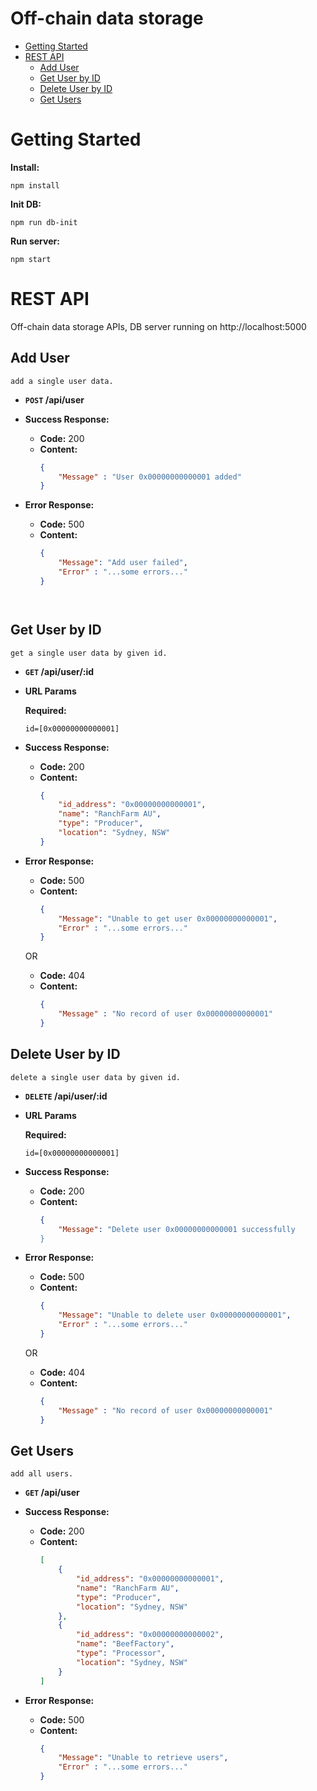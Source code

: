 # Off-chain data storage
- [Getting Started](#Getting-Started)
- [REST API](#rest-api)
    - [Add User](#Add-User)
    - [Get User by ID](#Get-User-by-ID)
    - [Delete User by ID](#Delete-User-by-ID)
    - [Get Users](#Get-Users)

# Getting Started
**Install:** 
  ```
  npm install
  ```
**Init DB:** 
  ```
  npm run db-init
  ```
**Run server:** 
  ```
  npm start
  ```

# REST API
  Off-chain data storage APIs, DB server running on http://localhost:5000

  **Add User**
  ----
    add a single user data.

  * **`POST` /api/user** 


  * **Success Response:**

    * **Code:** 200 <br />
    * **Content:** 
      ```json
      { 
          "Message" : "User 0x00000000000001 added" 
      }
      ```

  * **Error Response:**

    * **Code:** 500 <br />
    * **Content:** 
      ```json
      { 
          "Message": "Add user failed",
          "Error" : "...some errors..."
      }    




  **Get User by ID**
  ----
    get a single user data by given id.

  * **`GET` /api/user/:id**


  *  **URL Params**

     **Required:**

     `id=[0x00000000000001]`

  * **Success Response:**

    * **Code:** 200 <br />
    * **Content:** 
      ```json
      {
          "id_address": "0x00000000000001",
          "name": "RanchFarm AU",
          "type": "Producer",
          "location": "Sydney, NSW"
      }
      ```

  * **Error Response:**

    * **Code:** 500 <br />
    * **Content:** 
      ```json
      { 
          "Message": "Unable to get user 0x00000000000001",
          "Error" : "...some errors..."
      }    
      ```

    OR

    * **Code:** 404 <br />
    * **Content:** 
      ```json
      { 
          "Message" : "No record of user 0x00000000000001" 
      }    
      ```




  **Delete User by ID** 
  ----
    delete a single user data by given id.

  * **`DELETE`  /api/user/:id**


  *  **URL Params**

     **Required:**

     `id=[0x00000000000001]`

  * **Success Response:**

    * **Code:** 200 <br />
    * **Content:** 
      ```json
      { 
          "Message": "Delete user 0x00000000000001 successfully 
      }    
      ```

  * **Error Response:**

    * **Code:** 500 <br />
    * **Content:** 
      ```json
      { 
          "Message": "Unable to delete user 0x00000000000001",
          "Error" : "...some errors..."
      }    
      ```
    OR

    * **Code:** 404 <br />
    * **Content:** 
      ```json
      { 
          "Message" : "No record of user 0x00000000000001" 
      }    
      ```


  **Get Users**
  ----
    add all users.

  * **`GET` /api/user**


  * **Success Response:**

    * **Code:** 200 <br />
    * **Content:**
      ```json
      [
          {
              "id_address": "0x00000000000001",
              "name": "RanchFarm AU",
              "type": "Producer",
              "location": "Sydney, NSW"
          },
          {
              "id_address": "0x00000000000002",
              "name": "BeefFactory",
              "type": "Processor",
              "location": "Sydney, NSW"
          } 
      ]
      ```


  * **Error Response:**

    * **Code:** 500 <br />
    * **Content:**
      ```json
      { 
          "Message": "Unable to retrieve users", 
          "Error" : "...some errors..." 
      }
      ```
        
       
    
        
